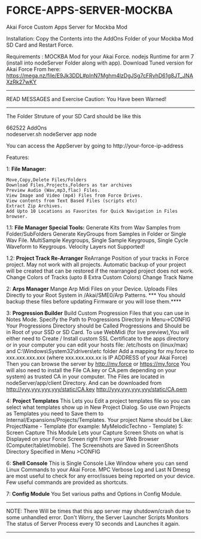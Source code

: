 # FORCE-APPS-SERVER-MOCKBA
Akai Force Custom Apps Server for Mockba Mod

Installation:
Copy the Contents into the AddOns Folder of your Mockba Mod SD Card and Restart Force.

Requirements :
	MOCKBA Mod for your Akai Force.
  nodejs Runtime  for arm 7 (install into nodeServer Folder along with app).
  Download Tuned version for Akai Force From here: https://mega.nz/file/E9Jk3DDL#pInN7Mghm4lzDgJSg7cFRyhD61g8JT_JNAXzRk27wKY
  

**************************************************************************************
READ MESSAGES and Exercise Caution: You Have been Warned!
**************************************************************************************

The Folder Struture of your SD Card should be like this

662522
	AddOns   
		nodeserver.sh
		nodeServer
          app
          node



You can access the AppServer by going to http://your-force-ip-address

Features:

1: **File Manager:**

	Move,Copy,Delete Files/Folders
	Download Files,Projects,Folders as tar archives
	Preview Audio (Wav,mp3,flac) Files.
	View Image and Video (mp4) Files from Force Drives.
	View contents from Text Based Files (scripts etc)
	Extract Zip Archives.
	Add Upto 10 Locations as Favorites for Quick Navigation in Files browser.
	
1.1: **File Manager Special Tools:**
	Generate Kits from Wav Samples from Folder/SubFolders
	Generate KeyGroups from Samples in Folder or Single Wav File.
		MultiSample Keygroups, Single Sample Keygroups, Single Cycle Waveform to Keygroups.
		Velocity Layers not Supported!

1.2:	**Project Track Re-Arranger**
		ReArrange Position of your tracks in Force project.
		May not work with all projects. Automatic backup of your project will be created 
		that can be restored if the rearranged project does not work.
    Change Colors of Tracks (upto 8 Extra Custom Colors)
    Change Track Name

2: **Arps Manager**
	Mange Arp Midi Files on your Device.
       Uploads Files Directly to your Root System in /Akai/SME0/Arp Patterns.
	*** You should backup these files before updating Firmware or you will lose them.****

3: **Progression Builder**
	Build Custom Progression Files that you can use in Notes Mode.
	Specify the Path to Progressions Directory in Menu->CONFIG
	Your Progressions Directory should be Called Progressions and Should be in Root of your SSD or SD Card.
	To use WebMidi (for live preview),You will either need to Create / Install custom SSL Certificate to the apps directory or 	in your computer you can edit your hosts file:
       /etc/hosts on (linux/max) and C:\Windows\System32\drivers\etc folder
	Add a mapping for my.force to xxx.xxx.xxx.xxx (where xxx.xxx.xxx.xx is IP ADDRESS of your Akai Force)
	Then you can browse the server by http://my.force or https://my.force
	You will also need to install the File CA.key or CA.pem depending on your system) as trusted CA in
	your computer. The Files are located in nodeServer/app/client Directory.
	And can be downloaded from
	http://yyy.yyy.yyy.yyy/static/CA.key
	http://yyy.yyy.yyy.yyy/static/CA.pem

4: **Project Templates**
	This Lets you Edit a project templates file so you can select what templates show up in New Project Dialog.
	So use own Projects as Templates you need to Save them to Internal/Expansions/Projects/Templates.
	Your project Name should be Like: ProjectName - Template (for example: MyMelodicTechno - Template)
5: Screen Capture
	This Module Lets your Capture Screen Shots on what is Displayed on your Force Screen right From your Web 	Browser (Computer/tablet/mobile).
	The Screenshots are Saved in ScreenShots Directory Specified in Menu >CONFIG

6: **Shell Console**
	This is Single Console Like Window where you can send Linux Commands to your Akai Force.
	MPC Verbose Log and Last N Dmesg are most useful to check for any error/issues being reported  on your device.
	Few useful commands are provided as shortcuts.

7: **Config Module**
	You Set various paths and Options in Config Module.


*****************************************************************************
NOTE: There Will be times that this app server may shutdown/crash due to
      some unhandled error. Don't Worry, the Server Launcher Scripts Monitors
       The status of Server Process every 10 seconds and Launches it again.	
****************************************************************************** 






	




		
		
	


	

